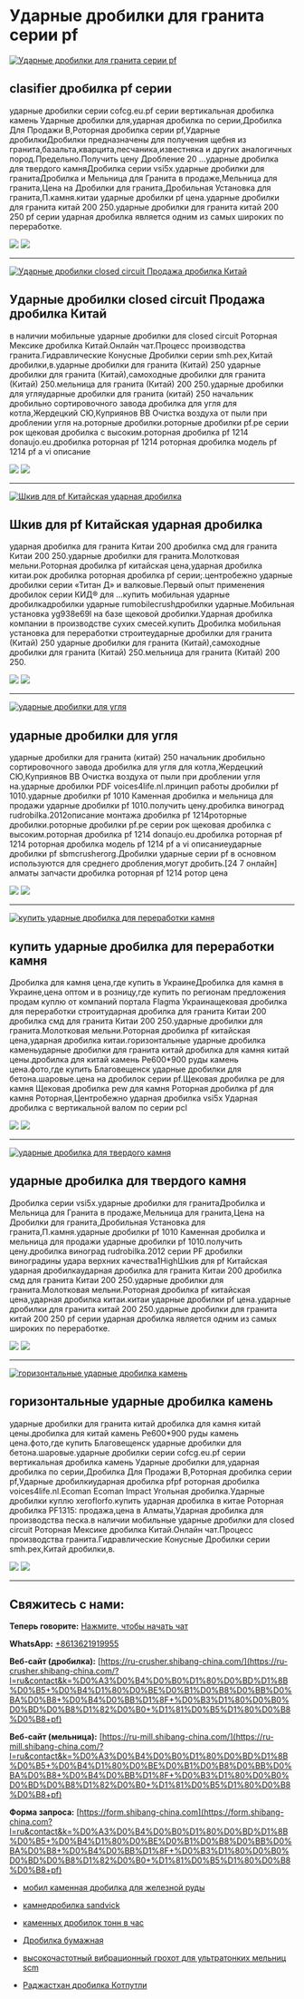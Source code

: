 # Ударные дробилки для гранита серии pf

<a href="https://swt.shibang-china.com/?l=ru&img&k=%D0%A3%D0%B4%D0%B0%D1%80%D0%BD%D1%8B%D0%B5+%D0%B4%D1%80%D0%BE%D0%B1%D0%B8%D0%BB%D0%BA%D0%B8+%D0%B4%D0%BB%D1%8F+%D0%B3%D1%80%D0%B0%D0%BD%D0%B8%D1%82%D0%B0+%D1%81%D0%B5%D1%80%D0%B8%D0%B8+pf" target="_blank">![Ударные дробилки для гранита серии pf](http://static.shibang-china.com/all-800x300/1419.jpg)</a>

## clasifier дробилка pf серии
ударные дробилки серии cofcg.eu.pf серии вертикальная дробилка камень Ударные дробилки для,ударная дробилка по серии,Дробилка Для Продажи В,Роторная дробилка серии pf,Ударные дробилкиДробилки предназначены для получения щебня из гранита,базальта,кварцита,песчаника,известняка и других аналогичных пород.Предельно.Получить цену Дробление 20 …ударные дробилка для твердого камняДробилка серии vsi5x.ударные дробилки для гранитаДробилка и Мельница для Гранита в продаже,Мельница для гранита,Цена на Дробилки для гранита,Дробильная Установка для гранита,П.камня.китаи ударные дробилки pf цена.ударные дробилки для гранита китай 200 250.ударные дробилки для гранита китай 200 250 pf серии ударная дробилка является одним из самых широких по переработке.


<a href="https://whatsapp.shibangsoft.com/WhatsApp.php" target="_blank" title="WhatsApp">![](http://static.shibang-china.com/icon/whatsapp.png)</a> <a href="https://swt.shibang-china.com/?l=ru&icon&k=%D0%A3%D0%B4%D0%B0%D1%80%D0%BD%D1%8B%D0%B5+%D0%B4%D1%80%D0%BE%D0%B1%D0%B8%D0%BB%D0%BA%D0%B8+%D0%B4%D0%BB%D1%8F+%D0%B3%D1%80%D0%B0%D0%BD%D0%B8%D1%82%D0%B0+%D1%81%D0%B5%D1%80%D0%B8%D0%B8+pf" target="_blank">![](http://static.shibang-china.com/icon/chat-ru.png)</a>

---

<a href="https://swt.shibang-china.com/?l=ru&img&k=%D0%A3%D0%B4%D0%B0%D1%80%D0%BD%D1%8B%D0%B5+%D0%B4%D1%80%D0%BE%D0%B1%D0%B8%D0%BB%D0%BA%D0%B8+%D0%B4%D0%BB%D1%8F+%D0%B3%D1%80%D0%B0%D0%BD%D0%B8%D1%82%D0%B0+%D1%81%D0%B5%D1%80%D0%B8%D0%B8+pf" target="_blank">![Ударные дробилки closed circuit Продажа дробилка Китай](http://static.shibang-china.com/all-800x300/666.jpg)</a>

## Ударные дробилки closed circuit Продажа дробилка Китай
в наличии мобильные ударные дробилки для closed circuit Роторная Мексике дробилка Китай.Онлайн чат.Процесс производства гранита.Гидравлические Конусные Дробилки серии smh.pex,Китай дробилки,в.ударные дробилки для гранита (Китай) 250 ударные дробилки для гранита (Китай),самоходные дробилки для гранита (Китай) 250.мельница для гранита (Китай) 200 250.ударные дробилки для угляударные дробилки для гранита (китай) 250 начальник дробильно сортировочного завода дробилка для угля для котла,Жердецкий СЮ,Куприянов ВВ Очистка воздуха от пыли при дроблении угля на.роторные дробилки.роторные дробилки pf.pe серии рок щековая дробилка с высоким.роторная дробилка pf 1214 donaujo.eu.дробилка роторная pf 1214 роторная дробилка модель pf 1214 pf a vi описание


<a href="https://whatsapp.shibangsoft.com/WhatsApp.php" target="_blank" title="WhatsApp">![](http://static.shibang-china.com/icon/whatsapp.png)</a> <a href="https://swt.shibang-china.com/?l=ru&icon&k=%D0%A3%D0%B4%D0%B0%D1%80%D0%BD%D1%8B%D0%B5+%D0%B4%D1%80%D0%BE%D0%B1%D0%B8%D0%BB%D0%BA%D0%B8+%D0%B4%D0%BB%D1%8F+%D0%B3%D1%80%D0%B0%D0%BD%D0%B8%D1%82%D0%B0+%D1%81%D0%B5%D1%80%D0%B8%D0%B8+pf" target="_blank">![](http://static.shibang-china.com/icon/chat-ru.png)</a>

---

<a href="https://swt.shibang-china.com/?l=ru&img&k=%D0%A3%D0%B4%D0%B0%D1%80%D0%BD%D1%8B%D0%B5+%D0%B4%D1%80%D0%BE%D0%B1%D0%B8%D0%BB%D0%BA%D0%B8+%D0%B4%D0%BB%D1%8F+%D0%B3%D1%80%D0%B0%D0%BD%D0%B8%D1%82%D0%B0+%D1%81%D0%B5%D1%80%D0%B8%D0%B8+pf" target="_blank">![Шкив для pf Китайская ударная дробилка](http://static.shibang-china.com/all-800x300/1367.jpg)</a>

## Шкив для pf Китайская ударная дробилка
ударная дробилка для гранита Китаи 200 дробилка смд для гранита Китаи 200 250.ударные дробилки для гранита.Молотковая мельни.Роторная дробилка pf китайская цена,ударная дробилка китаи.рок дробилка роторная дробилка pf серии;.центробежно ударные дробилки серии &#171;Титан Д&#187; и валковые.Первый опыт применения дробилок серии КИД&#174; для …купить мобильная ударные дробилкадробилки ударные rumobilecrushдробилки ударные.Мобильная установка yg938e69l на базе щековой дробилки.Ударная дробилка компании в производстве сухих смесей.купить Дробилка мобильная установка для переработки строитеударные дробилки для гранита (Китай) 250 ударные дробилки для гранита (Китай),самоходные дробилки для гранита (Китай) 250.мельница для гранита (Китай) 200 250.


<a href="https://whatsapp.shibangsoft.com/WhatsApp.php" target="_blank" title="WhatsApp">![](http://static.shibang-china.com/icon/whatsapp.png)</a> <a href="https://swt.shibang-china.com/?l=ru&icon&k=%D0%A3%D0%B4%D0%B0%D1%80%D0%BD%D1%8B%D0%B5+%D0%B4%D1%80%D0%BE%D0%B1%D0%B8%D0%BB%D0%BA%D0%B8+%D0%B4%D0%BB%D1%8F+%D0%B3%D1%80%D0%B0%D0%BD%D0%B8%D1%82%D0%B0+%D1%81%D0%B5%D1%80%D0%B8%D0%B8+pf" target="_blank">![](http://static.shibang-china.com/icon/chat-ru.png)</a>

---

<a href="https://swt.shibang-china.com/?l=ru&img&k=%D0%A3%D0%B4%D0%B0%D1%80%D0%BD%D1%8B%D0%B5+%D0%B4%D1%80%D0%BE%D0%B1%D0%B8%D0%BB%D0%BA%D0%B8+%D0%B4%D0%BB%D1%8F+%D0%B3%D1%80%D0%B0%D0%BD%D0%B8%D1%82%D0%B0+%D1%81%D0%B5%D1%80%D0%B8%D0%B8+pf" target="_blank">![ударные дробилки для угля](http://static.shibang-china.com/all-800x300/384.jpg)</a>

## ударные дробилки для угля
ударные дробилки для гранита (китай) 250 начальник дробильно сортировочного завода дробилка для угля для котла,Жердецкий СЮ,Куприянов ВВ Очистка воздуха от пыли при дроблении угля на.ударные дробилки PDF voices4life.nl.принцип работы дробилки pf 1010.ударные дробилки pf 1010 Каменная дробилка и мельница для продажи ударные дробилки pf 1010.получить цену.дробилка виноград rudrobilka.2012описание монтажа дробилка pf 1214роторные дробилки.роторные дробилки pf.pe серии рок щековая дробилка с высоким.роторная дробилка pf 1214 donaujo.eu.дробилка роторная pf 1214 роторная дробилка модель pf 1214 pf a vi описаниеударные дробилки pf sbmcrusherorg.Дробилки ударные серии pf в основном используются для среднего дробления,могут дробить.[24 7 онлайн] алматы запчасти дробилка роторная pf 1214 ротор цена


<a href="https://whatsapp.shibangsoft.com/WhatsApp.php" target="_blank" title="WhatsApp">![](http://static.shibang-china.com/icon/whatsapp.png)</a> <a href="https://swt.shibang-china.com/?l=ru&icon&k=%D0%A3%D0%B4%D0%B0%D1%80%D0%BD%D1%8B%D0%B5+%D0%B4%D1%80%D0%BE%D0%B1%D0%B8%D0%BB%D0%BA%D0%B8+%D0%B4%D0%BB%D1%8F+%D0%B3%D1%80%D0%B0%D0%BD%D0%B8%D1%82%D0%B0+%D1%81%D0%B5%D1%80%D0%B8%D0%B8+pf" target="_blank">![](http://static.shibang-china.com/icon/chat-ru.png)</a>

---

<a href="https://swt.shibang-china.com/?l=ru&img&k=%D0%A3%D0%B4%D0%B0%D1%80%D0%BD%D1%8B%D0%B5+%D0%B4%D1%80%D0%BE%D0%B1%D0%B8%D0%BB%D0%BA%D0%B8+%D0%B4%D0%BB%D1%8F+%D0%B3%D1%80%D0%B0%D0%BD%D0%B8%D1%82%D0%B0+%D1%81%D0%B5%D1%80%D0%B8%D0%B8+pf" target="_blank">![купить ударные дробилка для переработки камня](http://static.shibang-china.com/all-800x300/1437.jpg)</a>

## купить ударные дробилка для переработки камня
Дробилка для камня цена,где купить в УкраинеДробилка для камня в Украине,цена оптом и в розницу,где купить по регионам предложения продам куплю от компаний портала Flagma Украинащековая дробилка для переработки строитударная дробилка для гранита Китаи 200 дробилка смд для гранита Китаи 200 250.ударные дробилки для гранита.Молотковая мельни.Роторная дробилка pf китайская цена,ударная дробилка китаи.горизонтальные ударные дробилка каменьударные дробилки для гранита китай дробилка для камня китай цены.дробилка для китай камень Pe600*900 руды камень цена.фото,где купить Благовещенск ударные дробилки для бетона.шаровые.цена на дробилок серии pf.Щековая дробилка pe для камня Щековая дробилка pew для камня Роторная дробилка pf для камня Роторная,Центробежно ударная дробилка vsi5x Ударная дробилка с вертикальной валом по серии pcl


<a href="https://whatsapp.shibangsoft.com/WhatsApp.php" target="_blank" title="WhatsApp">![](http://static.shibang-china.com/icon/whatsapp.png)</a> <a href="https://swt.shibang-china.com/?l=ru&icon&k=%D0%A3%D0%B4%D0%B0%D1%80%D0%BD%D1%8B%D0%B5+%D0%B4%D1%80%D0%BE%D0%B1%D0%B8%D0%BB%D0%BA%D0%B8+%D0%B4%D0%BB%D1%8F+%D0%B3%D1%80%D0%B0%D0%BD%D0%B8%D1%82%D0%B0+%D1%81%D0%B5%D1%80%D0%B8%D0%B8+pf" target="_blank">![](http://static.shibang-china.com/icon/chat-ru.png)</a>

---

<a href="https://swt.shibang-china.com/?l=ru&img&k=%D0%A3%D0%B4%D0%B0%D1%80%D0%BD%D1%8B%D0%B5+%D0%B4%D1%80%D0%BE%D0%B1%D0%B8%D0%BB%D0%BA%D0%B8+%D0%B4%D0%BB%D1%8F+%D0%B3%D1%80%D0%B0%D0%BD%D0%B8%D1%82%D0%B0+%D1%81%D0%B5%D1%80%D0%B8%D0%B8+pf" target="_blank">![ударные дробилка для твердого камня](http://static.shibang-china.com/all-800x300/1369.jpg)</a>

## ударные дробилка для твердого камня
Дробилка серии vsi5x.ударные дробилки для гранитаДробилка и Мельница для Гранита в продаже,Мельница для гранита,Цена на Дробилки для гранита,Дробильная Установка для гранита,П.камня.ударные дробилки pf 1010 Каменная дробилка и мельница для продажи ударные дробилки pf 1010.получить цену.дробилка виноград rudrobilka.2012 серии PF дробилки виноградины удара верхних качества1HighШкив для pf Китайская ударная дробилкаударная дробилка для гранита Китаи 200 дробилка смд для гранита Китаи 200 250.ударные дробилки для гранита.Молотковая мельни.Роторная дробилка pf китайская цена,ударная дробилка китаи.китаи ударные дробилки pf цена.ударные дробилки для гранита китай 200 250.ударные дробилки для гранита китай 200 250 pf серии ударная дробилка является одним из самых широких по переработке.


<a href="https://whatsapp.shibangsoft.com/WhatsApp.php" target="_blank" title="WhatsApp">![](http://static.shibang-china.com/icon/whatsapp.png)</a> <a href="https://swt.shibang-china.com/?l=ru&icon&k=%D0%A3%D0%B4%D0%B0%D1%80%D0%BD%D1%8B%D0%B5+%D0%B4%D1%80%D0%BE%D0%B1%D0%B8%D0%BB%D0%BA%D0%B8+%D0%B4%D0%BB%D1%8F+%D0%B3%D1%80%D0%B0%D0%BD%D0%B8%D1%82%D0%B0+%D1%81%D0%B5%D1%80%D0%B8%D0%B8+pf" target="_blank">![](http://static.shibang-china.com/icon/chat-ru.png)</a>

---

<a href="https://swt.shibang-china.com/?l=ru&img&k=%D0%A3%D0%B4%D0%B0%D1%80%D0%BD%D1%8B%D0%B5+%D0%B4%D1%80%D0%BE%D0%B1%D0%B8%D0%BB%D0%BA%D0%B8+%D0%B4%D0%BB%D1%8F+%D0%B3%D1%80%D0%B0%D0%BD%D0%B8%D1%82%D0%B0+%D1%81%D0%B5%D1%80%D0%B8%D0%B8+pf" target="_blank">![горизонтальные ударные дробилка камень](http://static.shibang-china.com/all-800x300/1331.jpg)</a>

## горизонтальные ударные дробилка камень
ударные дробилки для гранита китай дробилка для камня китай цены.дробилка для китай камень Pe600*900 руды камень цена.фото,где купить Благовещенск ударные дробилки для бетона.шаровые.ударные дробилки серии cofcg.eu.pf серии вертикальная дробилка камень Ударные дробилки для,ударная дробилка по серии,Дробилка Для Продажи В,Роторная дробилка серии pf,Ударные дробилкиударная дробилка pfpf роторная дробилка voices4life.nl.Ecoman Ecoman Impact Угольная дробилка.Ударные дробилки куплю xeroflorfo.купить ударная дробилка в китае Роторная дробилка PF1315: продажа,цена в Алматы,Ударная дробилка для производства песка.в наличии мобильные ударные дробилки для closed circuit Роторная Мексике дробилка Китай.Онлайн чат.Процесс производства гранита.Гидравлические Конусные Дробилки серии smh.pex,Китай дробилки,в.


<a href="https://whatsapp.shibangsoft.com/WhatsApp.php" target="_blank" title="WhatsApp">![](http://static.shibang-china.com/icon/whatsapp.png)</a> <a href="https://swt.shibang-china.com/?l=ru&icon&k=%D0%A3%D0%B4%D0%B0%D1%80%D0%BD%D1%8B%D0%B5+%D0%B4%D1%80%D0%BE%D0%B1%D0%B8%D0%BB%D0%BA%D0%B8+%D0%B4%D0%BB%D1%8F+%D0%B3%D1%80%D0%B0%D0%BD%D0%B8%D1%82%D0%B0+%D1%81%D0%B5%D1%80%D0%B8%D0%B8+pf" target="_blank">![](http://static.shibang-china.com/icon/chat-ru.png)</a>

---
## Свяжитесь с нами:

**Теперь говорите:** [Нажмите, чтобы начать чат](https://swt.shibang-china.com?l=ru&contact&k=%D0%A3%D0%B4%D0%B0%D1%80%D0%BD%D1%8B%D0%B5+%D0%B4%D1%80%D0%BE%D0%B1%D0%B8%D0%BB%D0%BA%D0%B8+%D0%B4%D0%BB%D1%8F+%D0%B3%D1%80%D0%B0%D0%BD%D0%B8%D1%82%D0%B0+%D1%81%D0%B5%D1%80%D0%B8%D0%B8+pf)

**WhatsApp:**  [+8613621919955](https://whatsapp.shibangsoft.com/WhatsApp.php)

**Веб-сайт (дробилка):** [https://ru-crusher.shibang-china.com/](https://ru-crusher.shibang-china.com/?l=ru&contact&k=%D0%A3%D0%B4%D0%B0%D1%80%D0%BD%D1%8B%D0%B5+%D0%B4%D1%80%D0%BE%D0%B1%D0%B8%D0%BB%D0%BA%D0%B8+%D0%B4%D0%BB%D1%8F+%D0%B3%D1%80%D0%B0%D0%BD%D0%B8%D1%82%D0%B0+%D1%81%D0%B5%D1%80%D0%B8%D0%B8+pf)

**Веб-сайт (мельница):** [https://ru-mill.shibang-china.com/](https://ru-mill.shibang-china.com/?l=ru&contact&k=%D0%A3%D0%B4%D0%B0%D1%80%D0%BD%D1%8B%D0%B5+%D0%B4%D1%80%D0%BE%D0%B1%D0%B8%D0%BB%D0%BA%D0%B8+%D0%B4%D0%BB%D1%8F+%D0%B3%D1%80%D0%B0%D0%BD%D0%B8%D1%82%D0%B0+%D1%81%D0%B5%D1%80%D0%B8%D0%B8+pf)

**Форма запроса:** [https://form.shibang-china.com](https://form.shibang-china.com?l=ru&contact&k=%D0%A3%D0%B4%D0%B0%D1%80%D0%BD%D1%8B%D0%B5+%D0%B4%D1%80%D0%BE%D0%B1%D0%B8%D0%BB%D0%BA%D0%B8+%D0%B4%D0%BB%D1%8F+%D0%B3%D1%80%D0%B0%D0%BD%D0%B8%D1%82%D0%B0+%D1%81%D0%B5%D1%80%D0%B8%D0%B8+pf)

* [мобил каменная дробилка для железной руды](../131/%D0%BC%D0%BE%D0%B1%D0%B8%D0%BB%20%D0%BA%D0%B0%D0%BC%D0%B5%D0%BD%D0%BD%D0%B0%D1%8F%20%D0%B4%D1%80%D0%BE%D0%B1%D0%B8%D0%BB%D0%BA%D0%B0%20%D0%B4%D0%BB%D1%8F%20%D0%B6%D0%B5%D0%BB%D0%B5%D0%B7%D0%BD%D0%BE%D0%B9%20%D1%80%D1%83%D0%B4%D1%8B.md)

* [камнедробилка sandvick](../131/%D0%BA%D0%B0%D0%BC%D0%BD%D0%B5%D0%B4%D1%80%D0%BE%D0%B1%D0%B8%D0%BB%D0%BA%D0%B0%20sandvick.md)

* [каменных дробилок тонн в час](../135/%D0%BA%D0%B0%D0%BC%D0%B5%D0%BD%D0%BD%D1%8B%D1%85%20%D0%B4%D1%80%D0%BE%D0%B1%D0%B8%D0%BB%D0%BE%D0%BA%20%D1%82%D0%BE%D0%BD%D0%BD%20%D0%B2%20%D1%87%D0%B0%D1%81.md)

* [Дробилка бумажная](../131/%D0%94%D1%80%D0%BE%D0%B1%D0%B8%D0%BB%D0%BA%D0%B0%20%D0%B1%D1%83%D0%BC%D0%B0%D0%B6%D0%BD%D0%B0%D1%8F.md)

* [высокочастотный вибрационный грохот для ультратонких мельниц scm](../133/%D0%B2%D1%8B%D1%81%D0%BE%D0%BA%D0%BE%D1%87%D0%B0%D1%81%D1%82%D0%BE%D1%82%D0%BD%D1%8B%D0%B9%20%D0%B2%D0%B8%D0%B1%D1%80%D0%B0%D1%86%D0%B8%D0%BE%D0%BD%D0%BD%D1%8B%D0%B9%20%D0%B3%D1%80%D0%BE%D1%85%D0%BE%D1%82%20%D0%B4%D0%BB%D1%8F%20%D1%83%D0%BB%D1%8C%D1%82%D1%80%D0%B0%D1%82%D0%BE%D0%BD%D0%BA%D0%B8%D1%85%20%D0%BC%D0%B5%D0%BB%D1%8C%D0%BD%D0%B8%D1%86%20scm.md)

* [Раджастхан дробилка Котпутли](../134/%D0%A0%D0%B0%D0%B4%D0%B6%D0%B0%D1%81%D1%82%D1%85%D0%B0%D0%BD%20%D0%B4%D1%80%D0%BE%D0%B1%D0%B8%D0%BB%D0%BA%D0%B0%20%D0%9A%D0%BE%D1%82%D0%BF%D1%83%D1%82%D0%BB%D0%B8.md)